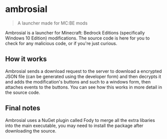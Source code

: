 # ambrosial
> A launcher made for MC:BE mods
> 
Ambrosial is a launcher for Minecraft: Bedrock Editions (specifically Windows 10 Edition) modifications. The source code is here for you to check for any malicious code, or if you're just curious.

## How it works
Ambrosial sends a download request to the server to download a encrypted JSON file (can be generated using the developer form) and then decrypts it and adds the modification's buttons and such to a windows form, then attaches events to the buttons. You can see how this works in more detail in the source code.

## Final notes
Ambrosial uses a NuGet plugin called Fody to merge all the extra libaries into the main executable, you may need to install the package after downloading the source.
